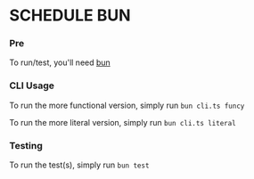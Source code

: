 # SCHEDULE BUN

### Pre

To run/test, you'll need [bun](https://bun.sh/)

### CLI Usage

To run the more functional version, simply run `bun cli.ts funcy`

To run the more literal version, simply run `bun cli.ts literal`

### Testing

To run the test(s), simply run `bun test`
